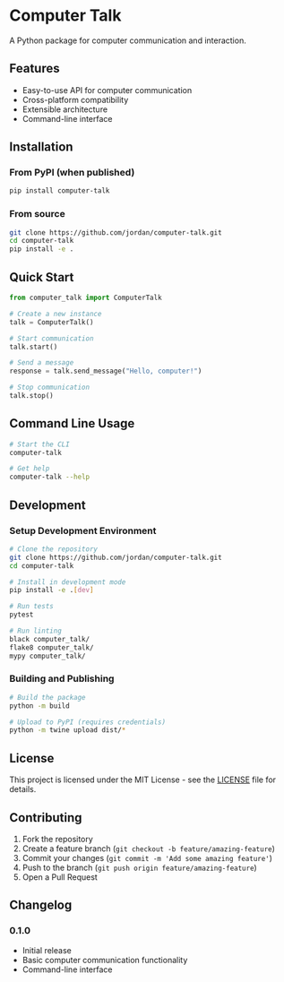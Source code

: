 # Computer Talk

A Python package for computer communication and interaction.

## Features

- Easy-to-use API for computer communication
- Cross-platform compatibility
- Extensible architecture
- Command-line interface

## Installation

### From PyPI (when published)

```bash
pip install computer-talk
```

### From source

```bash
git clone https://github.com/jordan/computer-talk.git
cd computer-talk
pip install -e .
```

## Quick Start

```python
from computer_talk import ComputerTalk

# Create a new instance
talk = ComputerTalk()

# Start communication
talk.start()

# Send a message
response = talk.send_message("Hello, computer!")

# Stop communication
talk.stop()
```

## Command Line Usage

```bash
# Start the CLI
computer-talk

# Get help
computer-talk --help
```

## Development

### Setup Development Environment

```bash
# Clone the repository
git clone https://github.com/jordan/computer-talk.git
cd computer-talk

# Install in development mode
pip install -e .[dev]

# Run tests
pytest

# Run linting
black computer_talk/
flake8 computer_talk/
mypy computer_talk/
```

### Building and Publishing

```bash
# Build the package
python -m build

# Upload to PyPI (requires credentials)
python -m twine upload dist/*
```

## License

This project is licensed under the MIT License - see the [LICENSE](LICENSE) file for details.

## Contributing

1. Fork the repository
2. Create a feature branch (`git checkout -b feature/amazing-feature`)
3. Commit your changes (`git commit -m 'Add some amazing feature'`)
4. Push to the branch (`git push origin feature/amazing-feature`)
5. Open a Pull Request

## Changelog

### 0.1.0
- Initial release
- Basic computer communication functionality
- Command-line interface
